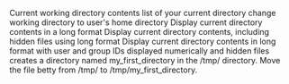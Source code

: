 Current working directory
contents list of your current directory
change working directory to user's home directory
Display current directory contents in a long format
Display current directory contents, including hidden files using long format
Display current directory contents in long format with user and group IDs displayed numerically and hidden files
creates a directory named my_first_directory in the /tmp/ directory.
Move the file betty from /tmp/ to /tmp/my_first_directory.
